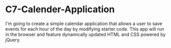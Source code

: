 # C7-Calender-Application

I'm going to create a simple calendar application that allows a user to save events for each hour of the day by modifying starter code. This app will run in the browser and feature dynamically updated HTML and CSS powered by jQuery.
